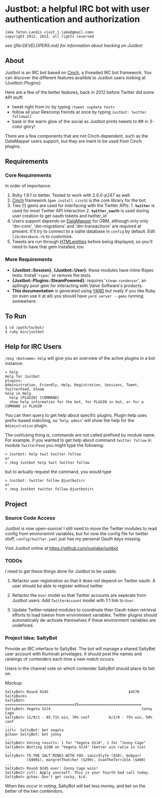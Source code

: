 # Justbot: a helpful IRC bot with user authentication and authorization

    Jake Teton-Landis <just.1.jake@gmail.com>
    copyright 2012, 2013. all rights reserved

*see {file:DEVELOPERS.md} for information about hacking on Justbot*

## About

Justbot is an IRC bot based on
[Cinch](https://github.com/cinchrb/cinch/), a threaded IRC bot
framework. You can discover the different features availible to Justbot users looking at {Justbot::Plugins}

Here are a few of the better features, back in 2012 before Twitter did
some API stuff:

*   tweet right from irc by typing `!tweet <update text>`
*   follow all your Rescomp freinds at once by typing `Justbot: twitter followall`
*   bask in the warm glow of the social as Justbot prints tweets to ## in 3-color glory!

There are a few components that are not Cinch-dependent, such as the DataMapper users support, but they are ment to be used from Cinch plugins.


## Requirements

### Core Requirements

In order of importance:

1.  Ruby 1.9.1 or better. Tested to work with 2.0.0-p247 as well.
2.  [Cinch][1] framework (`gem install cinch`) is the core library for the bot.
3.   Two (!) gems are used for interfacing with the Twitter APIs:
    1.  **`twitter`** is used for most Twitter API interaction
    2.  **`twitter_oauth`** is used during user creation to get oauth tokens and twitter_id
4.   Users support depends on [DataMapper][2] for ORM, although only only 'dm-core', 'dm-migrations' and
    'dm-transactions' are required at present. It'll try to connect to a sqlite database in
    `config` by default. Edit `lib/database.rb` to customize.
5.   Tweets are run through [HTMLentities][3] before being displayed, so you'll
    need to have that gem installed, too

[1]: https://github.com/cinchrb/cinch/
[2]: http://datamapper.org/
[3]: http://htmlentities.rubyforge.org/

### More Requirements

*   **{Justbot::Session}**, **{Justbot::User}**: these modules have inline Rspec tests. Install '`rspec`' or
    remove the tests.
*   **{Justbot::Plugins::SteamPowered}**: requires '`steam-condenser`', an apllingly poor gem for interacting
    with Valve Software's products.
*   **This documentation** is generated using [YARD](http://yardoc.org/) but really if you like Ruby
    (or even use it at all) you should have `yard server --gems` running somewhere.

## To Run

    $ cd /path/to/bot/
    $ ruby bin/justbot

## Help for IRC Users

`/msg <botname> help` will give you an overview of the active plugins in a bot
instance:

    > help
    Help for Justbot
    plugins:
    Administration, Friendly, Help, Registration, Sessions, Tweet, TwitterFeed, Steam
    help in Help
      help [PLUGIN] [COMMAND]
      show help information for the bot, for PLUGIN in bot, or for a COMMAND in PLUGIN

You can then query to get help about specific plugins. Plugin help uses prefix-based matching,
so '`help admin`' will show the help for the `Adimistration` plugin.

The confusing thing is, commands are not called prefixed by module name. For example, if you wanted
to get help about command `twitter follow` in module `TwitterFeed` you might type the following:

    > Justbot: help twit twitter follow
    or
    > /msg Justbot help twit twitter follow

but to actually request the command, you would type

    > Justbot: twitter follow @justbotirc
    or
    > /msg Justbot twitter follow @justbotirc

## Project

### Source Code Access

Justbot is now open-source! I still need to move the Twitter modules to
read config from environemnt variables, but for now the config file for
twitter stuff, `config/twitter.yaml` just has my personal Oauth keys
missing.

Visit Justbot online at https://github.com/justjake/justbot

### TODOs

I need to get these things done for Justbot to be usable.

1. Refactor user registration so that it does not depend on Twitter
   oauth. A user should be able to register without twitter

2. Refactor the `User` model so that Twitter accounts are seperate
   from Justbot users. Add `TwitterAccount` model with 1:1 link to
   `User`.

3. Update Twitter-related modules to coordinate thier Oauth token
   retrieval efforts to load tokesn from environment variables.
   Twitter plugins should automatically de-activate themselves if these
   environment variables are undefined.


### Project Idea: SaltyBot

Provide an IRC interface to SaltyBet. The bot will manage a shared
SaltyBet user account with Illuminati privelages. It should post the
names and rankings of contenders each time a new match occurs.

Users in the channel vote on which contender SaltyBot should place its
bet on.

Mockup:

    SaltyBot> Round 9245                                     $4570 SaltyBucks 
    SaltyBot> ================================VS=============================
    SaltyBot> Vegeta SSJ4                                          Jonny Cage
    SaltyBot> 12/0/2 - 85.71% win, 70% conf         6/2/0 - 75% win, 50% conf
    ...
    jitl>  SaltyBot: bet vegeta
    gchao> SaltyBot: bet jonny
    ...
    SaltyBot> Voting results: 1 for "Vegeta SSJ4", 1 for "Jonny Cage"
    SaltyBot> Betting $100 on "Vegeta SSJ4" (better win ratio in tie)
    ...
    SaltyBot> TO THE SALT MINES WITH YOU: sanic4lyfe ($50), bobparr
              ($9001), margretThatcher ($299), IvanTheTerrible ($400)
    ...
    SaltyBot> Round 9245 over: Jonny Cage wins!
    SaltyBot> jitl: Apply yourself. This is your fourth bad call today.
    SaltyBot> gchao: Don't get cocky, kid.

When ties occur in voting, SaltyBot will bet less money, and bet on the
better of the two contendors.

